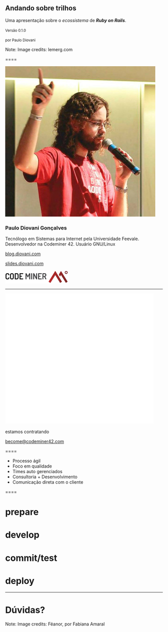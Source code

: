 <!-- .slide: data-background="linear-gradient(rgba(0, 0, 0, 0.65), rgba(0, 0, 0, 0.65)), url(img/railway.jpg)" data-background-size="cover" -->

## Andando sobre trilhos

Uma apresentação sobre o _ecossistema_ de _**Ruby on Rails**_.

<small>Versão 0.1.0</small>

<small>por Paulo Diovani</small>

Note:
Image credits: lemerg.com

====

![avatar][avatar] <!-- .element: class="img-half-right" -->

### Paulo Diovani Gonçalves

Tecnólogo em Sistemas para Internet pela Universidade Feevale.
Desenvolvedor na Codeminer 42.
Usuário GNU/Linux

[blog.diovani.com][blog]

[slides.diovani.com][slides]

[![codeminer42][code-logo]][code-site] <!-- .element: class="no-border no-background" -->

[avatar]: img/avatar.jpg
[blog]: http://blog.diovani.com
[slides]: http://slides.diovani.com
[code-logo]: img/codeminer42.png
[code-site]: http://codeminer42.com/

----

![code-main-logo][code-main-logo] <!-- .element: class="no-border no-background" style="width:480px" -->

estamos contratando

[become@codeminer42.com][become]

[code-main-logo]: img/codeminer.svg
[become]: mailto:become@codeminer42.com

====

- Processo ágil
- Foco em qualidade
- Times auto gerenciados
- Consultoria + Desenvolvimento
- Comunicação direta com o cliente

====

# <i class="fa fa-apple"></i> <i class="fa fa-linux"></i> prepare
# <i class="br br-ruby"></i> <i class="br br-rails"></i> develop
# <i class="fa fa-github"></i> <i class="br br-travis-ci"></i> commit/test
# <i class="br br-heroku"></i> <i class="br br-postgresql"></i> deploy

----
<!-- .slide: data-background="url(img/feanor.jpg)" data-background-size="contain" data-background-repeat="no-repeat" data-background-position="right" -->

# Dúvidas? <!-- .element: class="pull-left" -->

Note:
Image credits: Fëanor, por Fabiana Amaral
